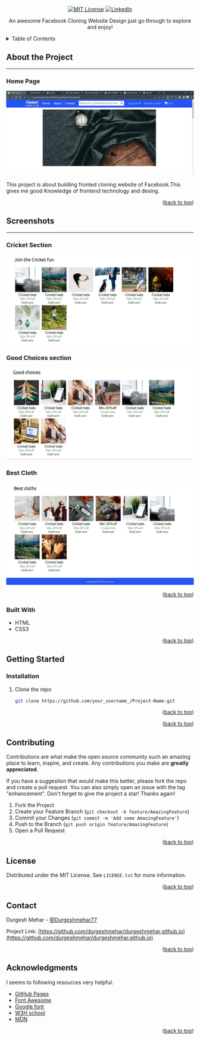 
<div align="center">

 [![MIT License][MIT-shield]][MIT-url]
 [![LinkedIn][linkedin-shield]][linkedin-url]

 
    
  <p align="center">
    An awesome Facebook Cloning Website Design just go through to explore and enjoy!
  <br />
</div>

<!-- TABLE OF CONTENTS -->

<details>
  <summary>Table of Contents</summary>
  <ol>
    <li>
      <a href="#about-the-project">About The Project</a>
      <ul>
        <li><a href="#screenshots">Screenshot</a></li>
        <li><a href="#built-with">Built With</a></li>
      </ul>
    </li>
    <li>
      <a href="#getting-started">Getting Started</a>
      <ul>
        <li><a href="#prerequisites">Prerequisites</a></li>
        <li><a href="#installation">Installation</a></li>
      </ul>
    </li>
    <li><a href="#contributing">Contributing</a></li>
    <li><a href="#license">License</a></li>
    <li><a href="#contact">Contact</a></li>
    <li><a href="#acknowledgments">Acknowledgments</a></li>
  </ol>
</details>

<!-- ABOUT THE PROJECT -->

## About the Project
<hr>

### Home Page
![Home page](https://github.com/durgeshmehar/Facebook-Clone-with-responsive-Design/blob/main/facebook/0%20home.jpg?raw=true)

This project is about building fronted cloning website of Facebook.This gives me good Knowledge of frontend technology and desing.



<p align="right">(<a href="#">back to top</a>)</p>

## Screenshots
<hr>

### Cricket Section
![Cricket Section](https://github.com/durgeshmehar/Facebook-Clone-with-responsive-Design/blob/main/facebook/1%20Cricket.jpg?raw=true)
### Good Choices section
![Good Choices section ](https://github.com/durgeshmehar/Facebook-Clone-with-responsive-Design/blob/main/facebook/2%20good%20choice.jpg?raw=true)

### Best Cloth 
![Best Cloth ]( https://github.com/durgeshmehar/Facebook-Clone-with-responsive-Design/blob/main/facebook/3%20best%20cloth%20and%20footer.jpg?raw=true)


<p align="right">(<a href="#">back to top</a>)</p>

### Built With

<!-- * [![NEXT][Next.js]][Next-url] -->
* HTML
* CSS3



<p align="right">(<a href="#">back to top</a>)</p>
<!-- GETTING STARTED -->

## Getting Started


### Installation


1. Clone the repo
   ```sh
   git clone https://github.com/your_username_/Project-Name.git
   ```

  <p align="right">(<a href="#">back to top</a>)</p>

<!-- USAGE EXAMPLES -->

<p align="right">(<a href="#">back to top</a>)</p>
<!-- CONTRIBUTING -->

## Contributing

Contributions are what make the open source community such an amazing place to learn, inspire, and create. Any contributions you make are **greatly appreciated**.

If you have a suggestion that would make this better, please fork the repo and create a pull request. You can also simply open an issue with the tag "enhancement".
Don't forget to give the project a star! Thanks again!

1. Fork the Project
2. Create your Feature Branch (`git checkout -b feature/AmazingFeature`)
3. Commit your Changes (`git commit -m 'Add some AmazingFeature'`)
4. Push to the Branch (`git push origin feature/AmazingFeature`)
5. Open a Pull Request

<p align="right">(<a href="#">back to top</a>)</p>

<!-- LICENSE -->
## License

Distributed under the MIT License. See `LICENSE.txt` for more information.

<p align="right">(<a href="#">back to top</a>)</p>
<!-- CONTACT -->

## Contact

Durgesh Mehar - [@Durgeshmehar77](https://twitter.com/Durgeshmehar77) 

Project Link: [https://github.com/durgeshmehar/durgeshmehar.github.io](https://github.com/durgeshmehar/durgeshmehar.github.io)

<p align="right">(<a href="#">back to top</a>)</p>

<!-- ACKNOWLEDGMENTS -->
## Acknowledgments

I seems to following resources very helpful.


* [GitHub Pages](https://pages.github.com)
* [Font Awesome](https://fontawesome.com)
* [Google font](https://react-icons.github.io/react-icons/search)
* [W3H school](https://www.w3schools.com/html/)
* [MDN](https://developer.mozilla.org/en-US/docs/Web/HTML)

<p align="right">(<a href="#">back to top</a>)</p>


<!-- <!-- MARKDOWN LINKS & IMAGES -->
[MIT-url]: https://github.com/durgeshmehar/durgeshmehar.github.io/blob/main/LICENSE.txt
[MIT-shield]: https://img.shields.io/badge/License-MIT-yellow.svg

[linkedin-shield]: https://img.shields.io/twitter/url?color=red&label=Linkedin&logoColor=yello&url=https%3A%2F%2Fstatic.licdn.com%2Fsc%2Fh%2F5bukxbhy9xsil5mb7c2wulfbx
[linkedin-url]: https://www.linkedin.com/in/durgeshmehar/

<!-- [Next.js]: https://img.icons8.com/color/512/html-5--v1.png
[Next-url]: https://img.icons8.com/color/512/html-5--v1.png -->
